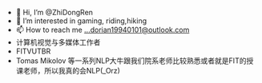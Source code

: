 - 👋 Hi, I’m @ZhiDongRen
- 👀 I’m interested in gaming, riding,hiking
- 📫 How to reach me ...dorian19940101@outlook.com
- 计算机视觉与多媒体工作者
- FITVUTBR 
- Tomas Mikolov 等一系列NLP大牛跟我们院系老师比较熟悉或者就是FIT的授课老师，所以我真的会NLP(_Orz)

<!---
ZhiDongRen/ZhiDongRen is a ✨ special ✨ repository because its `README.md` (this file) appears on your GitHub profile.
You can click the Preview link to take a look at your changes.
--->
